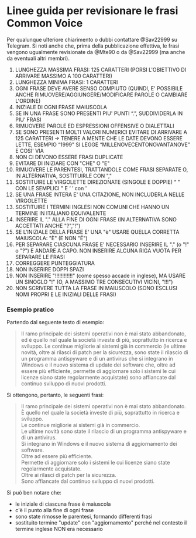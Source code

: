 # Linee guida per revisionare le frasi Common Voice

Per qualunque ulteriore chiarimento o dubbi contattare @Sav22999 su Telegram.
Si noti anche che, prima della pubblicazione effettiva, le frasi vengono ugualmente revisionate da @Mte90 o da @Sav22999 (ma anche da eventuali altri membri).

 1. LUNGHEZZA MASSIMA FRASI: 125 CARATTERI (PORSI L'OBIETTIVO DI ARRIVARE MASSIMO A 100 CARATTERI)
 2. LUNGHEZZA MINIMA FRASI: 1 CARATTERI
 3. OGNI FRASE DEVE AVERE SENSO COMPIUTO (QUINDI, E' POSSIBILE ANCHE RIMUOVERE/AGGIUNGERE/MODIFICARE PAROLE O CAMBIARE L'ORDINE)
 4. INIZIALE DI OGNI FRASE MAIUSCOLA
 5. SE IN UNA FRASE SONO PRESENTI PIU' PUNTI “.”, SUDDIVIDERLA IN PIU’ FRASI
 6. RIMUOVERE PAROLE ED ESPRESSIONI OFFENSIVE O DIALETTALI
 7. SE SONO PRESENTI MOLTI VALORI NUMERICI EVITARE DI ARRIVARE A 125 CARATTERI -> TENERE A MENTE CHE LE DATE DEVONO ESSERE LETTE, ESEMPIO “1999” SI LEGGE “MILLENOVECENTONOVANTANOVE” E COSI' VIA 
 8. NON CI DEVONO ESSERE FRASI DUPLICATE
 9. EVITARE DI INIZIARE CON "CHE" O "E"
 10. RIMUOVERE LE PARENTESI, TRATTANDOLE COME FRASI SEPARATE O, IN ALTERNATIVA, SOSTITUIRLE CON ","
 11. SOSTITUIRE LE VIRGOLETTE DIREZIONATE (SINGOLE E DOPPIE) “ ” CON LE SEMPLICI " E ‘ ’ con '
 12. SE UNA FRASE INTERA E' UNA CITAZIONE, NON INCLUDERLA NELLE VIRGOLETTE
 13. SOSTITUIRE I TERMINI INGLESI NON COMUNI CHE HANNO UN TERMINE IN ITALIANO EQUIVALENTE
 14. INSERIRE IL "." ALLA FINE DI OGNI FRASE (IN ALTERNATIVA SONO ACCETTATI ANCHE "?","!")
 15. SE L'INIZIALE DELLA FRASE E' UNA "è" USARE QUELLA CORRETTA MAIUSCOLA: "È" (E NON "É")
 16. PER SEPARARE CIASCUNA FRASE E' NECESSARIO INSERIRE IL "." (o "!" o "?") E ANDARE A CAPO. NON INSERIRE ALCUNA RIGA VUOTA PER SEPARARE LE FRASI
 17. CORREGGERE PUNTEGGIATURA
 18. NON INSERIRE DOPPI SPAZI
 19. NON INSERIRE "!!!!!!!!!!!!" (come spesso accade in inglese), MA USARE UN SINOGLO "!" (O, A MASSIMO TRE CONSECUTIVI VICINI, "!!!")
 20. NON SCRIVERE TUTTA LA FRASE IN MAIUSCOLO (SONO ESCLUSI NOMI PROPRI E LE INIZIALI DELLE FRASI)
 
 
 ### Esempio pratico
 
 Partendo dal seguente testo di esempio:
 
> Il ramo principale dei sistemi operativi non è mai stato abbandonato, ed è quello nel quale la società investe di più, soprattutto in ricerca e sviluppo. Le continue migliorie ai sistemi già in commercio (le ultime novità, oltre ai rilasci di patch per la sicurezza, sono state il rilascio di un programma antispyware e di un antivirus che si integrano in Windows e il nuovo sistema di update dei software che, oltre ad essere più efficiente, permette di aggiornare solo i sistemi le cui licenze siano state regolarmente acquistate) sono affiancate dal continuo sviluppo di nuovi prodotti.

Si ottengono, pertanto, le seguenti frasi:
 
> Il ramo principale dei sistemi operativi non è mai stato abbandonato.
><br/> È quello nel quale la società investe di più, soprattutto in ricerca e sviluppo.
><br/> Le continue migliorie ai sistemi già in commercio.
><br/> Le ultime novità sono state il rilascio di un programma antispyware e di un antivirus.
><br/> Si integrano in Windows e il nuovo sistema di aggiornamento dei software.
><br/> Oltre ad essere più efficiente.
><br/> Permette di aggiornare solo i sistemi le cui licenze siano state regolarmente acquistate.
><br/> Oltre ai rilasci di patch per la sicurezza.
><br/> Sono affiancate dal continuo sviluppo di nuovi prodotti.

Si può ben notare che:
 - le iniziale di ciascuna frase è maiuscola
 - c'è il punto alla fine di ogni frase
 - sono state rimosse le parentesi, formando differenti frasi
 - sostituito termine "update" con "aggiornamento" perché nel contesto il termine inglese NON era necessario

